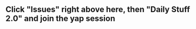 Click "Issues" right above here, then "Daily Stuff 2.0" and join the yap session
-----------------------------------------------------------------------------------------
